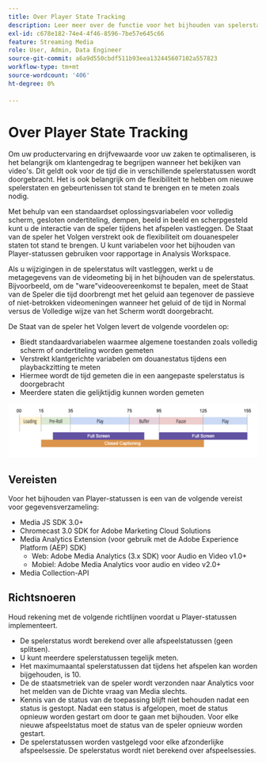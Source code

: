 ```yaml
---
title: Over Player State Tracking
description: Leer meer over de functie voor het bijhouden van spelerstatussen, zoals vereisten en richtlijnen voor het implementeren en rapporteren van spelerstatussen.
exl-id: c678e182-74e4-4f46-8596-7be57e645c66
feature: Streaming Media
role: User, Admin, Data Engineer
source-git-commit: a6a9d550cbdf511b93eea132445607102a557823
workflow-type: tm+mt
source-wordcount: '406'
ht-degree: 0%

---
```


# Over Player State Tracking

Om uw productervaring en drijfvewaarde voor uw zaken te optimaliseren, is het belangrijk om klantengedrag te begrijpen wanneer het bekijken van video&#39;s. Dit geldt ook voor de tijd die in verschillende spelerstatussen wordt doorgebracht.  Het is ook belangrijk om de flexibiliteit te hebben om nieuwe spelerstaten en gebeurtenissen tot stand te brengen en te meten zoals nodig.

Met behulp van een standaardset oplossingsvariabelen voor volledig scherm, gesloten ondertiteling, dempen, beeld in beeld en scherpgesteld kunt u de interactie van de speler tijdens het afspelen vastleggen.  De Staat van de speler het Volgen verstrekt ook de flexibiliteit om douanespeler staten tot stand te brengen. U kunt variabelen voor het bijhouden van Player-statussen gebruiken voor rapportage in Analysis Workspace.

Als u wijzigingen in de spelerstatus wilt vastleggen, werkt u de metagegevens van de videometing bij in het bijhouden van de spelerstatus. Bijvoorbeeld, om de &quot;ware&quot;videoovereenkomst te bepalen, meet de Staat van de Speler die tijd doorbrengt met het geluid aan tegenover de passieve of niet-betrokken videomeningen wanneer het geluid of de tijd in Normal versus de Volledige wijze van het Scherm wordt doorgebracht.

De Staat van de speler het Volgen levert de volgende voordelen op:

* Biedt standaardvariabelen waarmee algemene toestanden zoals volledig scherm of ondertiteling worden gemeten
* Verstrekt klantgerichte variabelen om douanestatus tijdens een playbackzitting te meten
* Hiermee wordt de tijd gemeten die in een aangepaste spelerstatus is doorgebracht
* Meerdere staten die gelijktijdig kunnen worden gemeten

![&#x200B; de staat die van de Speler volgen &#x200B;](assets/player_state_tracking.png)

## Vereisten

Voor het bijhouden van Player-statussen is een van de volgende vereist voor gegevensverzameling:
* Media JS SDK 3.0+
* Chromecast 3.0 SDK for Adobe Marketing Cloud Solutions
* Media Analytics Extension (voor gebruik met de Adobe Experience Platform (AEP) SDK)
   * Web: Adobe Media Analytics (3.x SDK) voor Audio en Video v1.0+
   * Mobiel: Adobe Media Analytics voor audio en video v2.0+
* Media Collection-API

## Richtsnoeren

Houd rekening met de volgende richtlijnen voordat u Player-statussen implementeert.

* De spelerstatus wordt berekend over alle afspeelstatussen (geen splitsen).
* U kunt meerdere spelerstatussen tegelijk meten.
* Het maximumaantal spelerstatussen dat tijdens het afspelen kan worden bijgehouden, is 10.
* De de staatsmetriek van de speler wordt verzonden naar Analytics voor het melden van de Dichte vraag van Media slechts.
* Kennis van de status van de toepassing blijft niet behouden nadat een status is gestopt. Nadat een status is afgelopen, moet de status opnieuw worden gestart om door te gaan met bijhouden. Voor elke nieuwe afspeelstatus moet de status van de speler opnieuw worden gestart.
* De spelerstatussen worden vastgelegd voor elke afzonderlijke afspeelsessie. De spelerstatus wordt niet berekend over afspeelsessies.
